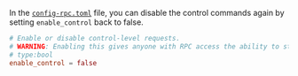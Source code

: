 In the [`config-rpc.toml`](../running-a-node/configuration.md#configuration-file-locations) file, you can disable the control commands again by setting `enable_control` back to false.

```toml
# Enable or disable control-level requests.
# WARNING: Enabling this gives anyone with RPC access the ability to stop the node and access wallet funds.
# type:bool
enable_control = false
```